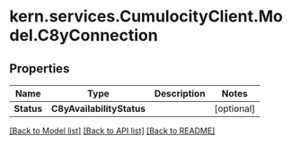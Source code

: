 
# kern.services.CumulocityClient.Model.C8yConnection

## Properties

Name | Type | Description | Notes
------------ | ------------- | ------------- | -------------
**Status** | **C8yAvailabilityStatus** |  | [optional] 

[[Back to Model list]](../README.md#documentation-for-models)
[[Back to API list]](../README.md#documentation-for-api-endpoints)
[[Back to README]](../README.md)

